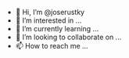 - 👋 Hi, I’m @joserustky
- 👀 I’m interested in ...
- 🌱 I’m currently learning ...
- 💞️ I’m looking to collaborate on ...
- 📫 How to reach me ...

<!---
joserustky/joserustky is a ✨ special ✨ repository because its `README.md` (this file) appears on your GitHub profile.
You can click the Preview link to take a look at your changes.
--->
